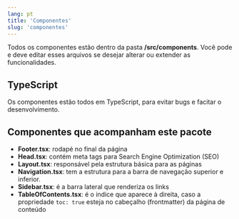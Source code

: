 ```yaml
---
lang: pt
title: 'Componentes'
slug: 'componentes'
---
```


Todos os componentes estão dentro da pasta **/src/components**. Vocẽ pode e deve editar esses arquivos se desejar alterar ou extender as funcionalidades.

## TypeScript

Os componentes estão todos em TypeScript, para evitar bugs e facitar o desenvolvimento.

## Componentes que acompanham este pacote

- **Footer.tsx**: rodapé no final da página
- **Head.tsx**: contém meta tags para Search Engine Optimization (SEO)
- **Layout.tsx**: responsável pela estrutura básica para as páginas
- **Navigation.tsx**: tem a estrutura para a barra de navegação superior e inferior.
- **Sidebar.tsx**: é a barra lateral que renderiza os links
- **TableOfContents.tsx**: é o indice que aparece à direita, caso a propriedade `toc: true` esteja no cabeçalho (frontmatter) da página de conteúdo
